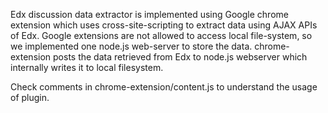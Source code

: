 Edx discussion data extractor is implemented using Google chrome extension which uses cross-site-scripting to extract data using AJAX APIs of Edx. Google extensions are not allowed to access local file-system, so we implemented one node.js web-server to store the data. chrome-extension posts the data retrieved from Edx to node.js webserver which internally writes it to local filesystem.

Check comments in chrome-extension/content.js to understand the usage of plugin. 